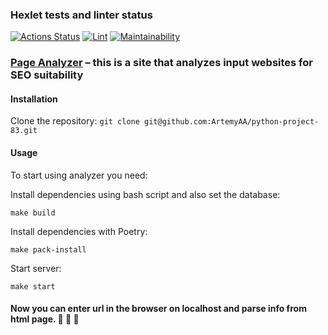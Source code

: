 ### Hexlet tests and linter status

[![Actions Status](https://github.com/ArtemyAA/python-project-83/actions/workflows/hexlet-check.yml/badge.svg)](https://github.com/ArtemyAA/python-project-83/actions)
[![Lint](https://github.com/ArtemyAA/python-project-83/actions/workflows/linter.yml/badge.svg)](https://github.com/ArtemyAA/python-project-83/actions/workflows/linter.yml)
[![Maintainability](https://api.codeclimate.com/v1/badges/20a2c19a2e5abf321796/maintainability)](https://codeclimate.com/github/ArtemyAA/python-project-83/maintainability)

### [Page Analyzer](https://python-project-83-w3lx.onrender.com/) – this is a site that analyzes input websites for SEO suitability

#### Installation

Clone the repository:
```git clone git@github.com:ArtemyAA/python-project-83.git```

#### Usage

To start using analyzer you need:

Install dependencies using bash script and also set the database:

```make build```

Install dependencies with Poetry:

```make pack-install```

Start server:

```make start```

#### Now you can enter url in the browser on localhost and parse info from html page. :clap: :clap: :clap:
